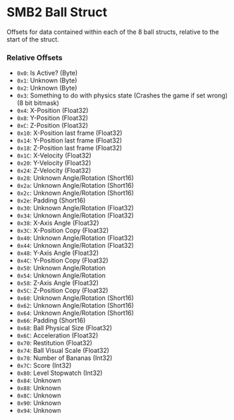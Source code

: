 # SMB2 Ball Struct

Offsets for data contained within each of the 8 ball structs, relative to the start of the struct.

### Relative Offsets

- `0x0`: Is Active? (Byte)
- `0x1`: Unknown (Byte)
- `0x2`: Unknown (Byte)
- `0x3`: Something to do with physics state (Crashes the game if set wrong) (8 bit bitmask)
- `0x4`: X-Position (Float32)
- `0x8`: Y-Position (Float32)
- `0xC`: Z-Position (Float32)
- `0x10`: X-Position last frame (Float32)
- `0x14`: Y-Position last frame (Float32)
- `0x18`: Z-Position last frame (Float32)
- `0x1C`: X-Velocity (Float32)
- `0x20`: Y-Velocity (Float32)
- `0x24`: Z-Velocity (Float32)
- `0x28`: Unknown Angle/Rotation (Short16)
- `0x2a`: Unknown Angle/Rotation (Short16)
- `0x2c`: Unknown Angle/Rotation (Short16)
- `0x2e`: Padding (Short16)
- `0x30`: Unknown Angle/Rotation (Float32)
- `0x34`: Unknown Angle/Rotation (Float32)
- `0x38`: X-Axis Angle (Float32)
- `0x3C`: X-Position Copy (Float32)
- `0x40`: Unknown Angle/Rotation (Float32)
- `0x44`: Unknown Angle/Rotation (Float32)
- `0x48`: Y-Axis Angle (Float32)
- `0x4C`: Y-Position Copy (Float32)
- `0x50`: Unknown Angle/Rotation
- `0x54`: Unknown Angle/Rotation
- `0x58`: Z-Axis Angle (Float32)
- `0x5C`: Z-Position Copy (Float32)
- `0x60`: Unknown Angle/Rotation (Short16)
- `0x62`: Unknown Angle/Rotation (Short16)
- `0x64`: Unknown Angle/Rotation (Short16)
- `0x66`: Padding (Short16)
- `0x68`: Ball Physical Size (Float32)
- `0x6C`: Acceleration (Float32)
- `0x70`: Restitution (Float32)
- `0x74`: Ball Visual Scale (Float32)
- `0x78`: Number of Bananas (Int32)
- `0x7C`: Score (Int32)
- `0x80`: Level Stopwatch (Int32)
- `0x84`: Unknown
- `0x88`: Unknown
- `0x8C`: Unknown
- `0x90`: Unknown
- `0x94`: Unknown
